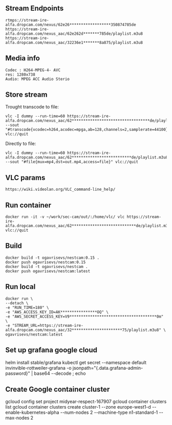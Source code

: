 
Stream Endpoints
-----------------

    rtmps://stream-ire-alfa.dropcam.com/nexus/62e26******************350874785de
    https://stream-ire-alfa.dropcam.com/nexus_aac/62e262d*******785de/playlist.m3u8
    https://stream-ire-alfa.dropcam.com/nexus_aac/32236e1*******8a875/playlist.m3u8

Media info
-----------

    Codec : H264-MPEG-4- AVC
    res: 1280x738
    Audio: MPEG ACC Audio Sterio

Store stream
------------

Trought transcode to file:

    vlc -I dummy --run-time=60 https://stream-ire-alfa.dropcam.com/nexus_aac/62**********************************de/playlist.m3u8 --sout "#transcode{vcodec=h264,acodec=mpga,ab=128,channels=2,samplerate=44100}:file{mux=mp4,dst=out.mp4,access=file}" vlc://quit

Directly to file:

    vlc -I dummy --run-time=60 https://stream-ire-alfa.dropcam.com/nexus_aac/62**************************de/playlist.m3u8 --sout "#file{mux=mp4,dst=out.mp4,access=file}" vlc://quit

VLC params
------------

    https://wiki.videolan.org/VLC_command-line_help/

Run container
-------------

    docker run -it -v ~/work/sec-cam/out/:/home/vlc/ vlc https://stream-ire-alfa.dropcam.com/nexus_aac/62****************************de/playlist.m3u8 vlc://quit

Build
-------

    docker build -t ogavrisevs/nestcam:0.15 .
    docker push ogavrisevs/nestcam:0.15
    docker build -t ogavrisevs/nestcam .
    docker push ogavrisevs/nestcam:latest

Run local
----------

    docker run \
    --detach \
    -e "RUN_TIME=180" \
    -e "AWS_ACCESS_KEY_ID=AK****************OQ" \
    -e "AWS_SECRET_ACCESS_KEY=V9**************************************0m" \
    -e "STREAM_URL=https://stream-ire-alfa.dropcam.com/nexus_aac/32**********************75/playlist.m3u8" \ ogavrisevs/nestcam:latest

Set up grafana google cloud
---------------------------

  helm install stable/grafana
  kubectl get secret --namespace default invinvible-rottweiler-grafana -o jsonpath="{.data.grafana-admin-password}" | base64 --decode ; echo

Create Google container cluster
---------------------------------
  gcloud config set project midyear-respect-167907
  gcloud container clusters list
  gcloud container clusters create cluster-1 --zone europe-west1-d --enable-kubernetes-alpha --num-nodes 2 --machine-type n1-standard-1 --max-nodes 2
